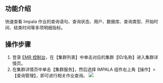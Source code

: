 ## 功能介绍
快速查看 Impala 作业的查询语句、查询状态、用户、数据库、查询类型、开始时间、结束时间等多项明细指标。

## 操作步骤

1. 登录 [EMR 控制台](https://console.cloud.tencent.com/emr)，在【集群列表】中单击对应的集群【ID/名称】进入集群详情页。
2. 在集群详情页中单击【集群服务】，然后选择 IMPALA 组件右上角【操作】>【查询管理】，即可进行相关作业查询。
![](https://main.qcloudimg.com/raw/28e0b78b5da10e104d6900b2ad4a02b8.png)
